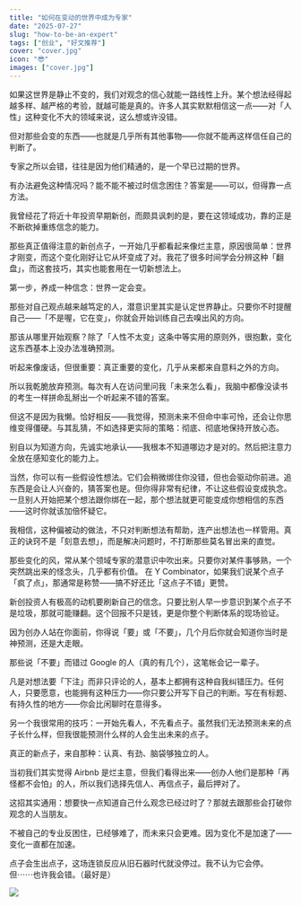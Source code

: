 ```yaml
---
title: "如何在变动的世界中成为专家"
date: "2025-07-27"
slug: "how-to-be-an-expert"
tags: ["创业", "好文推荐"]
cover: "cover.jpg"
icon: "😎"
images: ["cover.jpg"]
---
```

如果这世界是静止不变的，我们对观念的信心就能一路线性上升。某个想法经得起越多样、越严格的考验，就越可能是真的。许多人其实默默相信这一点——对「人性」这种变化不大的领域来说，这么想或许没错。



但对那些会变的东西——也就是几乎所有其他事物——你就不能再这样信任自己的判断了。



专家之所以会错，往往是因为他们精通的，是一个早已过期的世界。



有办法避免这种情况吗？能不能不被过时信念困住？答案是——可以，但得靠一点方法。



我曾经花了将近十年投资早期新创，而颇具讽刺的是，要在这领域成功，靠的正是不断砍掉重练信念的能力。



那些真正值得注意的新创点子，一开始几乎都看起来像烂主意，原因很简单：世界才刚变，而这个变化刚好让它从坏变成了对。我花了很多时间学会分辨这种「翻盘」，而这套技巧，其实也能套用在一切新想法上。



第一步，养成一种信念：世界一定会变。



那些对自己观点越来越笃定的人，潜意识里其实是认定世界静止。只要你不时提醒自己——「不是喔，它在变」，你就会开始训练自己去嗅出风的方向。



那该从哪里开始观察？除了「人性不太变」这条中等实用的原则外，很抱歉，变化这东西基本上没办法准确预测。



听起来像废话，但很重要：真正重要的变化，几乎从来都来自意料之外的方向。



所以我乾脆放弃预测。每次有人在访问里问我「未来怎么看」，我脑中都像没读书的考生一样拼命乱掰出一个听起来不错的答案。



但这不是因为我懒。恰好相反——我觉得，预测未来不但命中率可怜，还会让你思维变得僵硬。与其乱猜，不如选择更实际的策略：彻底、彻底地保持开放心态。



别自以为知道方向，先诚实地承认——我根本不知道哪边才是对的。然后把注意力全放在感知变化的能力上。



当然，你可以有一些假设性想法。它们会稍微绑住你没错，但也会驱动你前进。追东西是会让人兴奋的，猜答案也是。但你得非常有纪律，不让这些假设变成执念。
一旦别人开始把某个想法跟你绑在一起，那个想法就更可能变成你想相信的东西——这时你就该加倍怀疑它。



我相信，这种偏被动的做法，不只对判断想法有帮助，连产出想法也一样管用。真正的诀窍不是「刻意去想」，而是解决问题时，不打断那些莫名冒出来的直觉。



那些变化的风，常从某个领域专家的潜意识中吹出来。只要你对某件事够熟，一个突然跳出来的怪念头，几乎都有价值。
在 Y Combinator，如果我们说某个点子「疯了点」，那通常是称赞——搞不好还比「这点子不错」更赞。



新创投资人有极高的动机要刷新自己的信念。只要比别人早一步意识到某个点子不是垃圾，那就可能赚翻。这个回报不只是钱，更是你整个判断体系的现场验证。



因为创办人站在你面前，你得说「要」或「不要」，几个月后你就会知道你当时是神预测，还是大走眼。



那些说「不要」而错过 Google 的人（真的有几个），这笔帐会记一辈子。



凡是对想法要「下注」而非只评论的人，基本上都拥有这种自我纠错压力。任何人，只要愿意，也能拥有这种压力——你只要公开写下自己的判断。写在有标题、有持久性的地方——你会比闲聊时在意得多。



另一个我很常用的技巧：一开始先看人，不先看点子。虽然我们无法预测未来的点子长什么样，但我很能预测什么样的人会生出未来的点子。



真正的新点子，来自那种：认真、有劲、脑袋够独立的人。



当初我们其实觉得 Airbnb 是烂主意，但我们看得出来——创办人他们是那种「再怪都不会怕」的人，所以我们选择先信人、再信点子，最后押对了。



这招其实通用：想要快一点知道自己什么观念已经过时了？那就去跟那些会打破你观念的人当朋友。



不被自己的专业反困住，已经够难了，而未来只会更难。因为变化不是加速了——变化一直都在加速。



点子会生出点子，这场连锁反应从旧石器时代就没停过。我不认为它会停。
但⋯⋯也许我会错。（最好是）




![](https://prod-files-secure.s3.us-west-2.amazonaws.com/112d0858-5090-4d34-a606-b75eb8d65fd2/46476355-9cf3-4e99-9b7a-3531bc426380/1000202064.png?X-Amz-Algorithm=AWS4-HMAC-SHA256&X-Amz-Content-Sha256=UNSIGNED-PAYLOAD&X-Amz-Credential=ASIAZI2LB466RHMZGKW2%2F20251019%2Fus-west-2%2Fs3%2Faws4_request&X-Amz-Date=20251019T151125Z&X-Amz-Expires=3600&X-Amz-Security-Token=IQoJb3JpZ2luX2VjECoaCXVzLXdlc3QtMiJHMEUCIQCv7hZL%2BAdyayYcM2PqOf7EHlcSLhRuNjCi%2BQhm9uu%2FgwIgUuPKcnceb7wMGepq6Q8sZJCLSiTTE1RmHN6R91sB5GAqiAQI0%2F%2F%2F%2F%2F%2F%2F%2F%2F%2F%2FARAAGgw2Mzc0MjMxODM4MDUiDHNiefRkPew4SVslwSrcA5z3uOP0UwngXCSJWFCVxq2J2hFPE67YurDdlb58PR6qPF9AEoEFBqWoy9aaq6ibFnNvecUbMq5x%2F%2BN%2FFm%2FTPvomQWik2%2F4JEtBQtr7rXUliKUHkjyJgWlNuOc3hgUOOcKN%2BlvLN64Op5pVVxOVbbRa38EfK2om%2FAqHl3LBjzcqYajm8EXc%2FVBY2m9CnJJWpfnmwgG5OUh1PE%2BfuELTW4thhdyITS0%2F8Pf24b6TrK8Hh1ZF34XsePPmxfYL6zR53OE4qcqi%2BfDvoVWFD3rm6VOY5sBjf0lZoQDVtD79wXN%2BkAn60u9D9aPvENkIcj3%2BxO5Vt5pu5HsIWBUxL%2FyGbTkyRaSVF902eI%2Fh7xVaZampSopmKuSEQ3pHcWdNb2LC4xAvGx5mZdEiEjdA8ePKUtCsGDcbJpNPdtgf2eJWGKIol99fLOFdWYwsayv3YP3lHL1W3xr6b7GVQuutun41pwQuH3IjK2Lymo2FozIN%2Fj%2Fet67i%2B%2FW63og4tyNoICyoocIsl756mpvTSLMG3KTkrnDWwG1CeuyeLi2mHD%2BCCOHpoOx%2BhPuZbAixNzADCoQBz1usb5uEybOPKHY2%2F%2BV5LCctgbhbozP5%2FVqPMEbc9IaVvjZXvObUBICO8M2J7MLzg0scGOqUBgHsoAF7qh2mDSb3vXJC2s3fPtIdd3oy8mKEs9FDWrQx4iCo5slDmPD6PoDJGOxNOLrr%2BRPKlmcodYUQ7AcQ%2BZi9fkgDYMxKn8J%2FZwFL6L4JgpLl%2FhgtlIi6k4u8gKXLJyuLUxdY1uYxdtLxe%2BV580sauFPpRG%2BakhHzr%2Ba4oLOUrH1KMC6ocBJzHAYjTv52p7%2FIsJpX%2FAfvrMLJW8%2F%2Fc%2FL3SIRvE&X-Amz-Signature=420421d373fb04780f0829313fdc996564698a8c1a1c41caf089c5a56980d30e&X-Amz-SignedHeaders=host&x-amz-checksum-mode=ENABLED&x-id=GetObject)

